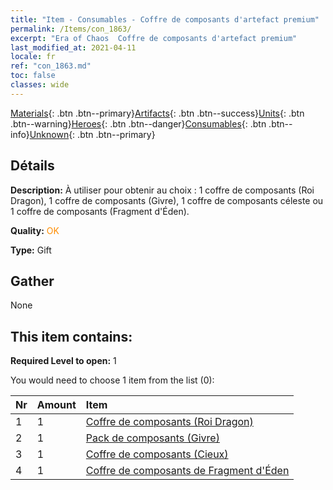 ```yaml
---
title: "Item - Consumables - Coffre de composants d'artefact premium"
permalink: /Items/con_1863/
excerpt: "Era of Chaos  Coffre de composants d'artefact premium"
last_modified_at: 2021-04-11
locale: fr
ref: "con_1863.md"
toc: false
classes: wide
---
```

 [Materials](/fr/Items/){: .btn .btn--primary}[Artifacts](/fr/Items/Artifacts/){: .btn .btn--success}[Units](/fr/Items/Units/){: .btn .btn--warning}[Heroes](/fr/Items/Heroes/){: .btn .btn--danger}[Consumables](/fr/Items/Consumables/){: .btn .btn--info}[Unknown](/fr/Items/Unknown/){: .btn .btn--primary}

## Détails
 **Description:** À utiliser pour obtenir au choix : 1 coffre de composants (Roi Dragon), 1 coffre de composants (Givre), 1 coffre de composants céleste ou 1 coffre de composants (Fragment d'Éden).

 **Quality:** <span style="color: #FF8C00">OK</span>

 **Type:** Gift

## Gather

  None

## This item contains:

 **Required Level to open:** 1

 You would need to choose 1 item from the list (0):

  | Nr | Amount |     Item    |
  |:---|:-------|:------------|
  | 1 | 1 | [Coffre de composants (Roi Dragon)](/fr/Items/con_1348/) | 
  | 2 | 1 | [Pack de composants (Givre)](/fr/Items/con_1352/) | 
  | 3 | 1 | [Coffre de composants (Cieux)](/fr/Items/con_1354/) | 
  | 4 | 1 | [Coffre de composants de Fragment d'Éden](/fr/Items/con_1864/) | 
